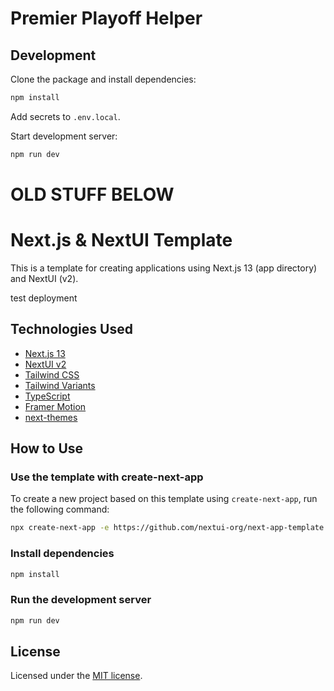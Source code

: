 # Premier Playoff Helper

## Development
Clone the package and install dependencies:
```sh
npm install
```

Add secrets to `.env.local`.

Start development server:
```sh
npm run dev
```

# OLD STUFF BELOW

# Next.js & NextUI Template

This is a template for creating applications using Next.js 13 (app directory) and NextUI (v2).

test deployment

## Technologies Used

- [Next.js 13](https://nextjs.org/docs/getting-started)
- [NextUI v2](https://nextui.org/)
- [Tailwind CSS](https://tailwindcss.com/)
- [Tailwind Variants](https://tailwind-variants.org)
- [TypeScript](https://www.typescriptlang.org/)
- [Framer Motion](https://www.framer.com/motion/)
- [next-themes](https://github.com/pacocoursey/next-themes)

## How to Use


### Use the template with create-next-app

To create a new project based on this template using `create-next-app`, run the following command:

```bash
npx create-next-app -e https://github.com/nextui-org/next-app-template
```

### Install dependencies

```bash
npm install
```

### Run the development server

```bash
npm run dev
```

## License

Licensed under the [MIT license](https://github.com/nextui-org/next-app-template/blob/main/LICENSE).
